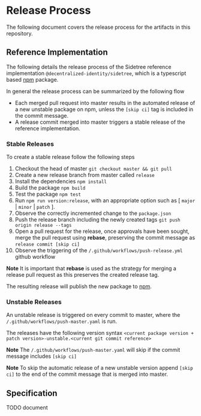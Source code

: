 # Release Process

The following document covers the release process for the artifacts in this repository.

## Reference Implementation

The following details the release process of the Sidetree reference implementation `@decentralized-identity/sidetree`, which is a typescript based [npm](https://www.npmjs.com/) package.

In general the release process can be summarized by the following flow
- Each merged pull request into master results in the automated release of a new unstable package on npm, unless the `[skip ci]` tag is included in the commit message.
- A release commit merged into master triggers a stable release of the reference implementation.

### Stable Releases

To create a stable release follow the following steps

1. Checkout the head of master `git checkout master && git pull`
2. Create a new release branch from master called `release`
3. Install the dependencies `npm install`
5. Build the package `npm build`
6. Test the package `npm test`
7. Run `npm run version:release`, with an appropriate option such as [ `major` | `minor` | `patch` ].
8. Observe the correctly incremented change to the `package.json`
9. Push the release branch including the newly created tags `git push origin release --tags`
10. Open a pull request for the release, once approvals have been sought, merge the pull request using **rebase**,
    preserving the commit message as `release commit [skip ci]`
11. Observe the triggering of the `/.github/workflows/push-release.yml` github workflow

**Note** It is important that **rebase** is used as the strategy for merging a release pull request as this preserves the created release tag.

The resulting release will publish the new package to [npm](https://www.npmjs.com/).

### Unstable Releases

An unstable release is triggered on every commit to master, where the `/.github/workflows/push-master.yaml` is run.

The releases have the following version syntax `<current package version + patch version>-unstable.<current git commit reference>`

**Note** The `/.github/workflows/push-master.yaml` will skip if the commit message includes `[skip ci]`

**Note** To skip the automatic release of a new unstable version append `[skip ci]` to the end of the commit message
that is merged into master.

## Specification

TODO document